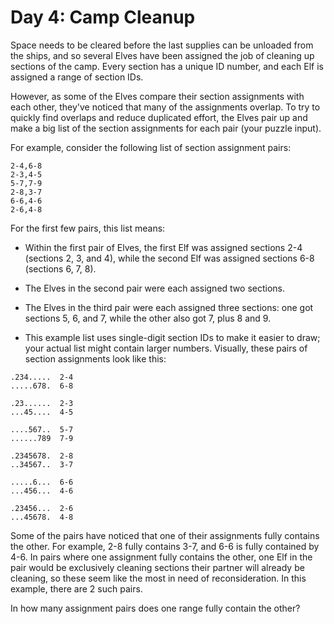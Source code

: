 # Day 4: Camp Cleanup

Space needs to be cleared before the last supplies can be unloaded from the
ships, and so several Elves have been assigned the job of cleaning up sections
of the camp. Every section has a unique ID number, and each Elf is assigned a
range of section IDs.

However, as some of the Elves compare their section assignments with each
other, they've noticed that many of the assignments overlap. To try to quickly
find overlaps and reduce duplicated effort, the Elves pair up and make a big
list of the section assignments for each pair (your puzzle input).

For example, consider the following list of section assignment pairs:

```
2-4,6-8
2-3,4-5
5-7,7-9
2-8,3-7
6-6,4-6
2-6,4-8
```

For the first few pairs, this list means:

- Within the first pair of Elves, the first Elf was assigned sections 2-4
  (sections 2, 3, and 4), while the second Elf was assigned sections 6-8
  (sections 6, 7, 8).

- The Elves in the second pair were each assigned two sections.

- The Elves in the third pair were each assigned three sections: one got
  sections 5, 6, and 7, while the other also got 7, plus 8 and 9.

- This example list uses single-digit section IDs to make it easier to draw;
  your actual list might contain larger numbers. Visually, these pairs of
  section assignments look like this:

```
.234.....  2-4
.....678.  6-8

.23......  2-3
...45....  4-5

....567..  5-7
......789  7-9

.2345678.  2-8
..34567..  3-7

.....6...  6-6
...456...  4-6

.23456...  2-6
...45678.  4-8
```

Some of the pairs have noticed that one of their assignments fully contains the
other. For example, 2-8 fully contains 3-7, and 6-6 is fully contained by
4-6. In pairs where one assignment fully contains the other, one Elf in the
pair would be exclusively cleaning sections their partner will already be
cleaning, so these seem like the most in need of reconsideration. In this
example, there are 2 such pairs.

In how many assignment pairs does one range fully contain the other?
